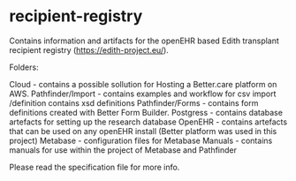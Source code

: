 # recipient-registry

Contains information and artifacts for the openEHR based Edith transplant recipient registry (https://edith-project.eu/).

Folders:

Cloud - contains a possible sollution for Hosting a Better.care platform on AWS.
Pathfinder/Import - contains examples and workflow for csv import /definition contains xsd definitions
Pathfinder/Forms - contains form definitions created with Better Form Builder.
Postgress - contains database artefacts for setting up the research database 
OpenEHR - contains artefacts that can be used on any openEHR install (Better platform was used in this project)
Metabase - configuration files for Metabase 
Manuals - contains manuals for use within the project of Metabase and Pathfinder

Please read the specification file for more info. 
